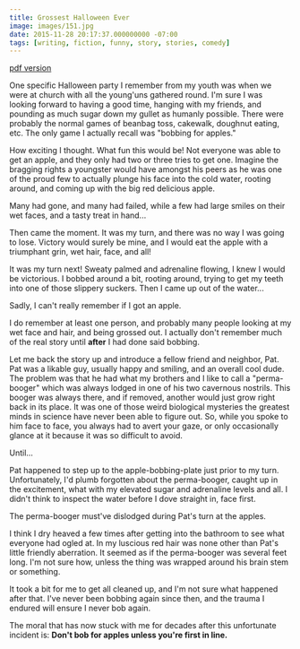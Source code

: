 ```yaml
---
title: Grossest Halloween Ever
image: images/151.jpg
date: 2015-11-28 20:17:37.000000000 -07:00
tags: [writing, fiction, funny, story, stories, comedy]
---
```


[pdf version](/assets/books/grossest-halloween-ever.pdf)


One specific Halloween party I remember from my youth was when we were at church with all the young'uns gathered round. I'm sure I was looking forward to having a good time, hanging with my friends, and pounding as much sugar down my gullet as humanly possible. There were probably the normal games of beanbag toss, cakewalk, doughnut eating, etc. The only game I actually recall was "bobbing for apples."

How exciting I thought. What fun this would be! Not everyone was able to get an apple, and they only had two or three tries to get one. Imagine the bragging rights a youngster would have amongst his peers as he was one of the proud few to actually plunge his face into the cold water, rooting around, and coming up with the big red delicious apple.

Many had gone, and many had failed, while a few had large smiles on their wet faces, and a tasty treat in hand...

Then came the moment. It was my turn, and there was no way I was going to lose. Victory would surely be mine, and I would eat the apple with a triumphant grin, wet hair, face, and all! 

It was my turn next! Sweaty palmed and adrenaline flowing, I knew I would be victorious.  I bobbed around a bit, rooting around, trying to get my teeth into one of those slippery suckers. Then I came up out of the water...

Sadly, I can't really remember if I got an apple.

I do remember at least one person, and probably many people looking at my wet face and hair, and being grossed out.  I actually don't remember much of the real story until **after** I had done said bobbing.

Let me back the story up and introduce a fellow friend and neighbor, Pat. Pat was a likable guy, usually happy and smiling, and an overall cool dude.  The problem was that he had what my brothers and I like to call a "perma-booger" which was always lodged in one of his two cavernous nostrils. This booger was always there, and if removed, another would just grow right back in its place. It was one of those weird biological mysteries the greatest minds in science have never been able to figure out. So, while you spoke to him face to face, you always had to avert your gaze, or only occasionally glance at it because it was so difficult to avoid.

Until...

Pat happened to step up to the apple-bobbing-plate just prior to my turn. Unfortunately, I'd plumb forgotten about the perma-booger, caught up in the excitement, what with my elevated sugar and adrenaline levels and all.  I didn't think to inspect the water before I dove straight in, face first.

The perma-booger must've dislodged during Pat's turn at the apples.

I think I dry heaved a few times after getting into the bathroom to see what everyone had ogled at.  In my luscious red hair was none other than Pat's little friendly aberration. It seemed as if the perma-booger was several feet long. I'm not sure how, unless the thing was wrapped around his brain stem or something.

It took a bit for me to get all cleaned up, and I'm not sure what happened after that. I've never been bobbing again since then, and the trauma I endured will ensure I never bob again.

The moral that has now stuck with me for decades after this unfortunate incident is: **Don't bob for apples unless you're first in line.**

